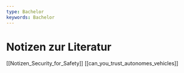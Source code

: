 ```yaml
---
type: Bachelor
keywords: Bachelor
---
```


# Notizen zur Literatur

[[Notizen_Security_for_Safety]]
[[can_you_trust_autonomes_vehicles]]